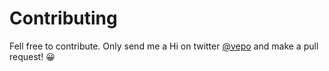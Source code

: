 # Contributing

Fell free to contribute. Only send me a Hi on twitter [@vepo](twitter.com/vepo) and make a pull request! 😀
